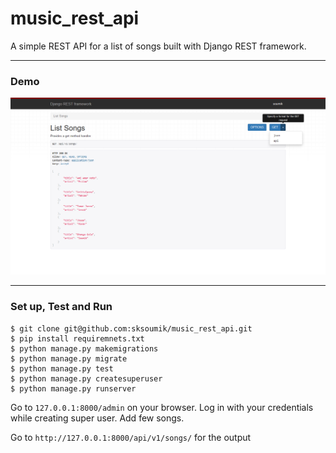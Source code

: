 # music_rest_api
A simple REST API for a list of songs built with Django REST framework. 

---
### Demo
![Alt Text](https://github.com/sksoumik/music_rest_api/blob/master/files/Screenshot%20(6).png)

---
### Set up, Test and Run

```
$ git clone git@github.com:sksoumik/music_rest_api.git
$ pip install requiremnets.txt
$ python manage.py makemigrations
$ python manage.py migrate
$ python manage.py test
$ python manage.py createsuperuser
$ python manage.py runserver
```
Go to ```127.0.0.1:8000/admin``` on your browser. Log in with your credentials while creating super user. Add few songs. 

Go to ```http://127.0.0.1:8000/api/v1/songs/``` for the output
